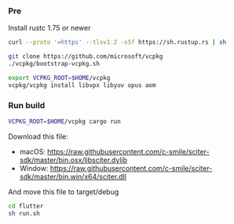 ### Pre

Install rustc 1.75 or newer

```bash
curl --proto '=https' --tlsv1.2 -sSf https://sh.rustup.rs | sh
```

```bash
git clone https://github.com/microsoft/vcpkg
./vcpkg/bootstrap-vcpkg.sh

export VCPKG_ROOT=$HOME/vcpkg
vcpkg/vcpkg install libvpx libyuv opus aom
```

### Run build

```bash
VCPKG_ROOT=$HOME/vcpkg cargo run
```

Download this file:

- macOS: https://raw.githubusercontent.com/c-smile/sciter-sdk/master/bin.osx/libsciter.dylib
- Window: https://raw.githubusercontent.com/c-smile/sciter-sdk/master/bin.win/x64/sciter.dll

And move this file to target/debug


```bash
cd flutter
sh run.sh
```
